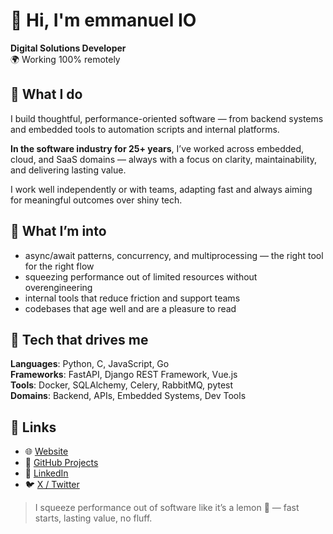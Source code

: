 # 👋 Hi, I'm emmanuel IO

**Digital Solutions Developer**  
🌍 Working 100% remotely

## 🍋 What I do

I build thoughtful, performance-oriented software — from backend systems and embedded tools to automation scripts and internal platforms.

**In the software industry for 25+ years**, I’ve worked across embedded, cloud, and SaaS domains — always with a focus on clarity, maintainability, and delivering lasting value.

I work well independently or with teams, adapting fast and always aiming for meaningful outcomes over shiny tech.

## 👀 What I’m into

- async/await patterns, concurrency, and multiprocessing — the right tool for the right flow  
- squeezing performance out of limited resources without overengineering  
- internal tools that reduce friction and support teams  
- codebases that age well and are a pleasure to read  

## 🧰 Tech that drives me

**Languages**: Python, C, JavaScript, Go  
**Frameworks**: FastAPI, Django REST Framework, Vue.js  
**Tools**: Docker, SQLAlchemy, Celery, RabbitMQ, pytest  
**Domains**: Backend, APIs, Embedded Systems, Dev Tools

## 🔗 Links

- 🌐 [Website](https://emmanuel-io.github.io/)
- 🐙 [GitHub Projects](https://github.com/emmanuel-io)
- 💼 [LinkedIn](https://www.linkedin.com/in/emmanuelamadio/)
- 🐦 [X / Twitter](https://x.com/emmanuel_io)

> I squeeze performance out of software like it’s a lemon 🍋 — fast starts, lasting value, no fluff.

